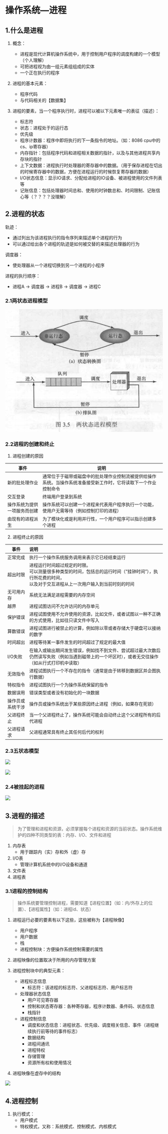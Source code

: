 # 操作系统—进程

## 1.什么是进程

1. 概念：
	* 进程是现代计算机操作系统中，用于控制用户程序的调度构建的一个模型（个人理解）
	* 可把进程视为由一组元素组组成的实体
	* 一个正在执行的程序

2. 进程的基本元素：
	* 程序代码
	* 与代码相关的【数据集】

3. 进程的要素，当一个程序执行时，进程可以被以下元素唯一的表征（描述）：
	* 标志符
	* 状态：进程处于的运行态
	* 优先级
	* 程序计数器：程序中即将执行的下一条指令的地址。（如：8086 cpu中的cs、ip寄存器）
	* 内存指针：包括程序代码和进程相关数据的指针，以及与其他进程共享内存块的指针
	* 上下文数据：进程执行时处理器的寄存器中的数据。（用于保存进程在切出的时候寄存器中的数据，方便在进程运行的时候恢复寄存器的数据）
	* I/O状态信息：显示IO请求、分配给进程的IO设备、被进程使用的文件列表等
	* 记账信息：包括处理器时间总和、使用的时钟数总和、时间限制、记账信心等（？？？？没理解）

## 2.进程的状态

轨迹：
 *  通过列出为该进程执行的指令序列来描述单个进程的行为
*  可以通过给出各个进程的轨迹是如何被交替的来描述处理器的行为

调度器：

* 使处理器从一个进程切换到另一个进程的小程序

进程的执行顺序：

* 进程A -> 调度器 -> 进程B -> 调度器 -> 进程C


### 2.1两状态进程模型

![](.\301两状态进程模型.png)

### 2.2进程的创建和终止

1. 进程创建的原因

| 事件                         | 说明                                                         |
| ---------------------------- | ------------------------------------------------------------ |
| 新的批处理作业               | 通常位于于磁带或磁盘中的批处理作业控制流被提供给操作系统。当操作系统准备接受新工作时，它将读取下一个作业控制命令 |
| 交互登录                     | 终端用户登录到系统                                           |
| 操作系统为提供一项服务而创建 | 操作系统可以创建一个进程来代表用户程序执行一个功能，使用户无需等待（例如控制打印的进程） |
| 由现有的进程派生             | 为了模块化或是利用并行性，一个用户程序可以指示创建多个进程   |

2. 进程终止的原因

| 事件             | 说明                                                         |
| ---------------- | :----------------------------------------------------------- |
| 正常完成         | 执行一个操作系统服务调用来表示它已经结束运行                 |
| 超出时限         | 进程运行时间超过规定的时限。<br />可以测量很多种类型的时间，包括总的运行时间（“挂钟时间”），执行所花费的时间，<br />以及对于交互进程从上一次用户输入到当前时刻的时间 |
| 无可用内存       | 系统无法满足进程需要的内存空间                               |
| 越界             | 进程试图访问不允许访问的内存单元                             |
| 保护错误         | 进程试图使用不允许使用的资源，比如文件，或者试图以一种不正确的方式使用，比如往只读文件中写入 |
| 算数错误         | 进程试图进行被禁止的计算，例如除以零或者存储大于硬盘可以接纳的数字 |
| 时间超出         | 进程等待某一事件发生的时间超过了规定的最大值                 |
| I/O失败          | 在输入或输出期间发生错误，例如找不到文件、尝试超过最大次数后仍然读写失败（例如当遇到磁带上的一个坏区时），或者无交往操作（如从行式打印机中读取） |
| 无效指令         | 进程试图执行一个不存在的指令（通常是由于转移到数据区并企图执行数据） |
| 特权指令         | 进程试图执行一个为操作系统保留的指令                         |
| 数据误用         | 错误类型或者没有初始化的一块数据                             |
| 操作员或系统干涉 | 操作员或操作系统出于某些原因终止进程（例如，如果存在死锁）   |
| 父进程终止       | 当一个父进程终止了，操作系统可能会自动终止这个父进程所有的后代进程 |
| 父进程请求       | 父进程通常具有终止其任何后代的权利                           |

### 2.3五状态模型

![](E:\学习笔记\操作系统\302五状态进程模型.png)

![](E:\学习笔记\操作系统\303五状态进程排队模型.png)

### 2.4被挂起的进程

![](E:\学习笔记\操作系统\304挂起状态模型.png)

## 3.进程的描述

> 为了管理和进程和资源，必须掌握每个进程和资源的当前状态。操作系统维护的四种不同类型的表：内存、I/O、文件和进程

1. 内存表
   * 用于跟踪内（实）存和外（虚）存
2. I/O表
   * 管理计算机系统中的I/O设备和通道
3. 文件表
4. 进程表

### 3.1进程的控制结构

> 操作系统要管理控制进程，需要知道【进程位置】（如：内/外存上的位置）、【进程属性】（如：进程id、状态）

1. 进程运行必要的要素有以下这些，这些被称为【进程映像】

   * 用户程序
   * 用户数据
   * 栈
   * 进程控制块：方便操作系统控制需要的属性

   

2. 进程映像的位置取决于所用的内存管理方案

   

3. 进程控制块中的典型元素：

   * 进程标志信息
     * 标志符：该进程的标志符、父进程标志符、用户标志符
   * 处理器状态信息
     * 用户可见寄存器
     * 控制和状态寄存器：各种寄存器，程序计数器、条件码、状态信息
     * 栈指针
   * 进程控制信息
     * 调度和状态信息：进程状态、优先级、调度相关信息、事件（进程继续执行前等待的事件标志）
     * 数据结构
     * 进程间通讯
     * 进程特权
     * 存储管理
     * 资源所有权和使用情况

4. 进程映像在虚存中的结构

![](E:\学习笔记\操作系统\305虚存中的用户进程.png)

## 4.进程控制

1. 执行模式：
   * 用户模式
   * 特权模式，又称：系统模式、控制模式、内核模式


